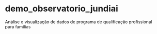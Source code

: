 # demo_observatorio_jundiai
Análise e visualização de dados de programa de qualificação profissional para famílias
